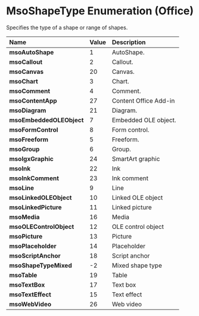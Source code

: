 
# MsoShapeType Enumeration (Office)

Specifies the type of a shape or range of shapes.



|**Name**|**Value**|**Description**|
|:-----|:-----|:-----|
| **msoAutoShape**|1|AutoShape.|
| **msoCallout**|2|Callout.|
| **msoCanvas**|20|Canvas.|
| **msoChart**|3|Chart.|
| **msoComment**|4|Comment.|
| **msoContentApp**|27|Content Office Add-in|
| **msoDiagram**|21|Diagram.|
| **msoEmbeddedOLEObject**|7|Embedded OLE object.|
| **msoFormControl**|8|Form control.|
| **msoFreeform**|5|Freeform.|
| **msoGroup**|6|Group.|
| **msoIgxGraphic**|24|SmartArt graphic|
| **msoInk**|22|Ink|
| **msoInkComment**|23|Ink comment|
| **msoLine**|9|Line|
| **msoLinkedOLEObject**|10|Linked OLE object|
| **msoLinkedPicture**|11|Linked picture|
| **msoMedia**|16|Media|
| **msoOLEControlObject**|12|OLE control object|
| **msoPicture**|13|Picture|
| **msoPlaceholder**|14|Placeholder|
| **msoScriptAnchor**|18|Script anchor|
| **msoShapeTypeMixed**|-2|Mixed shape type|
| **msoTable**|19|Table|
| **msoTextBox**|17|Text box|
| **msoTextEffect**|15|Text effect|
| **msoWebVideo**|26|Web video|
